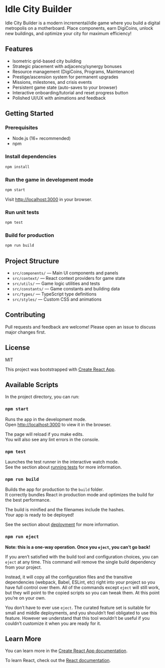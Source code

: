 # Idle City Builder

Idle City Builder is a modern incremental/idle game where you build a digital metropolis on a motherboard. Place components, earn DigiCoins, unlock new buildings, and optimize your city for maximum efficiency!

## Features
- Isometric grid-based city building
- Strategic placement with adjacency/synergy bonuses
- Resource management (DigiCoins, Programs, Maintenance)
- Prestige/ascension system for permanent upgrades
- Missions, milestones, and crisis events
- Persistent game state (auto-saves to your browser)
- Interactive onboarding/tutorial and reset progress button
- Polished UI/UX with animations and feedback

## Getting Started

### Prerequisites
- Node.js (16+ recommended)
- npm

### Install dependencies
```bash
npm install
```

### Run the game in development mode
```bash
npm start
```
Visit [http://localhost:3000](http://localhost:3000) in your browser.

### Run unit tests
```bash
npm test
```

### Build for production
```bash
npm run build
```

## Project Structure
- `src/components/` — Main UI components and panels
- `src/context/` — React context providers for game state
- `src/utils/` — Game logic utilities and tests
- `src/constants/` — Game constants and building data
- `src/types/` — TypeScript type definitions
- `src/styles/` — Custom CSS and animations

## Contributing
Pull requests and feedback are welcome! Please open an issue to discuss major changes first.

## License
MIT


This project was bootstrapped with [Create React App](https://github.com/facebook/create-react-app).

## Available Scripts

In the project directory, you can run:

### `npm start`

Runs the app in the development mode.\
Open [http://localhost:3000](http://localhost:3000) to view it in the browser.

The page will reload if you make edits.\
You will also see any lint errors in the console.

### `npm test`

Launches the test runner in the interactive watch mode.\
See the section about [running tests](https://facebook.github.io/create-react-app/docs/running-tests) for more information.

### `npm run build`

Builds the app for production to the `build` folder.\
It correctly bundles React in production mode and optimizes the build for the best performance.

The build is minified and the filenames include the hashes.\
Your app is ready to be deployed!

See the section about [deployment](https://facebook.github.io/create-react-app/docs/deployment) for more information.

### `npm run eject`

**Note: this is a one-way operation. Once you `eject`, you can’t go back!**

If you aren’t satisfied with the build tool and configuration choices, you can `eject` at any time. This command will remove the single build dependency from your project.

Instead, it will copy all the configuration files and the transitive dependencies (webpack, Babel, ESLint, etc) right into your project so you have full control over them. All of the commands except `eject` will still work, but they will point to the copied scripts so you can tweak them. At this point you’re on your own.

You don’t have to ever use `eject`. The curated feature set is suitable for small and middle deployments, and you shouldn’t feel obligated to use this feature. However we understand that this tool wouldn’t be useful if you couldn’t customize it when you are ready for it.

## Learn More

You can learn more in the [Create React App documentation](https://facebook.github.io/create-react-app/docs/getting-started).

To learn React, check out the [React documentation](https://reactjs.org/).
